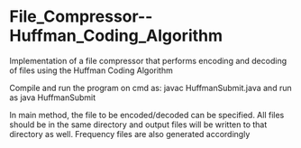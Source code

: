 # File_Compressor--Huffman_Coding_Algorithm
Implementation of a file compressor that performs encoding and decoding of files using the Huffman Coding Algorithm

Compile and run the program on cmd as:
javac HuffmanSubmit.java and run as
java HuffmanSubmit

In main method, the file to be encoded/decoded can be specified.
All files should be in the same directory and output files will be written to that directory as well.
Frequency files are also generated accordingly
